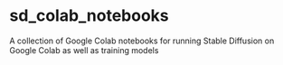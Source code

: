 # sd_colab_notebooks
A collection of Google Colab notebooks for running Stable Diffusion on Google Colab as well as training models
